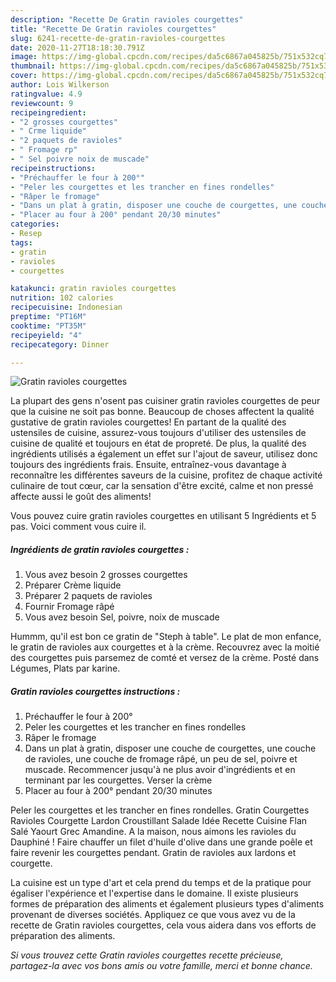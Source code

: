 ```yaml
---
description: "Recette De Gratin ravioles courgettes"
title: "Recette De Gratin ravioles courgettes"
slug: 6241-recette-de-gratin-ravioles-courgettes
date: 2020-11-27T18:18:30.791Z
image: https://img-global.cpcdn.com/recipes/da5c6867a045825b/751x532cq70/gratin-ravioles-courgettes-photo-principale-de-la-recette.jpg
thumbnail: https://img-global.cpcdn.com/recipes/da5c6867a045825b/751x532cq70/gratin-ravioles-courgettes-photo-principale-de-la-recette.jpg
cover: https://img-global.cpcdn.com/recipes/da5c6867a045825b/751x532cq70/gratin-ravioles-courgettes-photo-principale-de-la-recette.jpg
author: Lois Wilkerson
ratingvalue: 4.9
reviewcount: 9
recipeingredient:
- "2 grosses courgettes"
- " Crme liquide"
- "2 paquets de ravioles"
- " Fromage rp"
- " Sel poivre noix de muscade"
recipeinstructions:
- "Préchauffer le four à 200°"
- "Peler les courgettes et les trancher en fines rondelles"
- "Râper le fromage"
- "Dans un plat à gratin, disposer une couche de courgettes, une couche de ravioles, une couche de fromage râpé, un peu de sel, poivre et muscade. Recommencer jusqu&#39;à ne plus avoir d&#39;ingrédients et en terminant par les courgettes. Verser la crème"
- "Placer au four à 200° pendant 20/30 minutes"
categories:
- Resep
tags:
- gratin
- ravioles
- courgettes

katakunci: gratin ravioles courgettes 
nutrition: 102 calories
recipecuisine: Indonesian
preptime: "PT16M"
cooktime: "PT35M"
recipeyield: "4"
recipecategory: Dinner

---
```



![Gratin ravioles courgettes](https://img-global.cpcdn.com/recipes/da5c6867a045825b/751x532cq70/gratin-ravioles-courgettes-photo-principale-de-la-recette.jpg)

La plupart des gens n'osent pas cuisiner gratin ravioles courgettes de peur que la cuisine ne soit pas bonne. Beaucoup de choses affectent la qualité gustative de gratin ravioles courgettes! En partant de la qualité des ustensiles de cuisine, assurez-vous toujours d'utiliser des ustensiles de cuisine de qualité et toujours en état de propreté. De plus, la qualité des ingrédients utilisés a également un effet sur l'ajout de saveur, utilisez donc toujours des ingrédients frais. Ensuite, entraînez-vous davantage à reconnaître les différentes saveurs de la cuisine, profitez de chaque activité culinaire de tout cœur, car la sensation d'être excité, calme et non pressé affecte aussi le goût des aliments!

<!--inarticleads1-->

Vous pouvez cuire gratin ravioles courgettes en utilisant 5 Ingrédients et 5 pas. Voici comment vous cuire il.

##### Ingrédients de gratin ravioles courgettes :

1. Vous avez besoin 2 grosses courgettes
1. Préparer  Crème liquide
1. Préparer 2 paquets de ravioles
1. Fournir  Fromage râpé
1. Vous avez besoin  Sel, poivre, noix de muscade


Hummm, qu&#39;il est bon ce gratin de &#34;Steph à table&#34;. Le plat de mon enfance, le gratin de ravioles aux courgettes et à la crème. Recouvrez avec la moitié des courgettes puis parsemez de comté et versez de la crème. Posté dans Légumes, Plats par karine. 

<!--inarticleads2-->

##### Gratin ravioles courgettes instructions :

1. Préchauffer le four à 200°
1. Peler les courgettes et les trancher en fines rondelles
1. Râper le fromage
1. Dans un plat à gratin, disposer une couche de courgettes, une couche de ravioles, une couche de fromage râpé, un peu de sel, poivre et muscade. Recommencer jusqu&#39;à ne plus avoir d&#39;ingrédients et en terminant par les courgettes. Verser la crème
1. Placer au four à 200° pendant 20/30 minutes


Peler les courgettes et les trancher en fines rondelles. Gratin Courgettes Ravioles Courgette Lardon Croustillant Salade Idée Recette Cuisine Flan Salé Yaourt Grec Amandine. A la maison, nous aimons les ravioles du Dauphiné ! Faire chauffer un filet d&#39;huile d&#39;olive dans une grande poêle et faire revenir les courgettes pendant. Gratin de ravioles aux lardons et courgette. 

<!--inarticleads1-->

<p>
La cuisine est un type d'art et cela prend du temps et de la pratique pour égaliser l'expérience et l'expertise dans le domaine. Il existe plusieurs formes de préparation des aliments et également plusieurs types d'aliments provenant de diverses sociétés. Appliquez ce que vous avez vu de la recette de Gratin ravioles courgettes, cela vous aidera dans vos efforts de préparation des aliments.
</p>

<p>
<i>Si vous trouvez cette Gratin ravioles courgettes recette précieuse, partagez-la avec vos bons amis ou votre famille, merci et bonne chance.</i>
</p>
